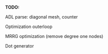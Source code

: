 **TODO:**

ADL parse: diagonal mesh, counter

Optimization outerloop

MRRG optimization (remove degree one nodes)

Dot generator
